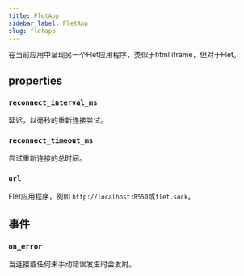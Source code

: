 ```yaml
---
title: FletApp
sidebar_label: FletApp
slug: fletapp
---
```


在当前应用中呈现另一个Flet应用程序，类似于html iframe，但对于Flet。

##  properties 

###  

###  `reconnect_interval_ms`

延迟，以毫秒的重新连接尝试。

###  `reconnect_timeout_ms`

尝试重新连接的总时间。

###  `url`

Flet应用程序，例如 `http://localhost:8550`或`flet.sock`。

## 事件

###  `on_error`

当连接或任何未手动错误发生时会发射。
